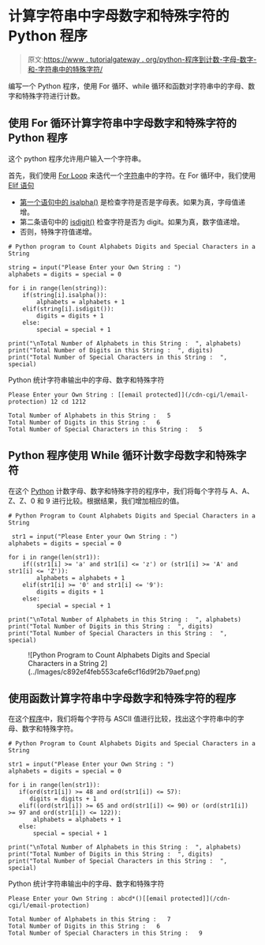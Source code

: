 # 计算字符串中字母数字和特殊字符的 Python 程序

> 原文:[https://www . tutorialgateway . org/python-程序到计数-字母-数字-和-字符串中的特殊字符/](https://www.tutorialgateway.org/python-program-to-count-alphabets-digits-and-special-characters-in-a-string/)

编写一个 Python 程序，使用 For 循环、while 循环和函数对字符串中的字母、数字和特殊字符进行计数。

## 使用 For 循环计算字符串中字母数字和特殊字符的 Python 程序

这个 python 程序允许用户输入一个字符串。

首先，我们使用 [For Loop](https://www.tutorialgateway.org/python-for-loop/) 来迭代一个[字符串](https://www.tutorialgateway.org/python-string/)中的字符。在 For 循环中，我们使用 [Elif 语句](https://www.tutorialgateway.org/python-elif-statement/)

*   [第一个语句中的 isalpha()](https://www.tutorialgateway.org/python-isalpha/) 是检查字符是否是字母表。如果为真，字母值递增。
*   第二条语句中的 [isdigit()](https://www.tutorialgateway.org/python-isdigit/) 检查字符是否为 digit。如果为真，数字值递增。
*   否则，特殊字符值递增。

```
# Python program to Count Alphabets Digits and Special Characters in a String

string = input("Please Enter your Own String : ")
alphabets = digits = special = 0

for i in range(len(string)):
    if(string[i].isalpha()):
        alphabets = alphabets + 1
    elif(string[i].isdigit()):
        digits = digits + 1
    else:
        special = special + 1

print("\nTotal Number of Alphabets in this String :  ", alphabets)
print("Total Number of Digits in this String :  ", digits)
print("Total Number of Special Characters in this String :  ", special)
```

Python 统计字符串输出中的字母、数字和特殊字符

```
Please Enter your Own String : [[email protected]](/cdn-cgi/l/email-protection) 12 cd 1212

Total Number of Alphabets in this String :   5
Total Number of Digits in this String :   6
Total Number of Special Characters in this String :   5
```

## Python 程序使用 While 循环计数字母数字和特殊字符

在这个 [Python](https://www.tutorialgateway.org/python-tutorial/) 计数字母、数字和特殊字符的程序中，我们将每个字符与 A、A、Z、Z、0 和 9 进行比较。根据结果，我们增加相应的值。

```
# Python Program to Count Alphabets Digits and Special Characters in a String

 str1 = input("Please Enter your Own String : ")
alphabets = digits = special = 0

for i in range(len(str1)):
    if((str1[i] >= 'a' and str1[i] <= 'z') or (str1[i] >= 'A' and str1[i] <= 'Z')): 
        alphabets = alphabets + 1 
    elif(str1[i] >= '0' and str1[i] <= '9'):
        digits = digits + 1
    else:
        special = special + 1

print("\nTotal Number of Alphabets in this String :  ", alphabets)
print("Total Number of Digits in this String :  ", digits)
print("Total Number of Special Characters in this String :  ", special)
```

<figure class="wp-block-image">![Python Program to Count Alphabets Digits and Special Characters in a String 2](../Images/c892ef4feb553cafe6cf16d9f2b79aef.png)</figure>

## 使用函数计算字符串中字母数字和特殊字符的程序

在这个[程序](https://www.tutorialgateway.org/python-programming-examples/)中，我们将每个字符与 ASCII 值进行比较，找出这个字符串中的字母、数字和特殊字符。

 ```
# Python Program to Count Alphabets Digits and Special Characters in a String

str1 = input("Please Enter your Own String : ")
alphabets = digits = special = 0

for i in range(len(str1)):
    if(ord(str1[i]) >= 48 and ord(str1[i]) <= 57): 
       digits = digits + 1 
    elif((ord(str1[i]) >= 65 and ord(str1[i]) <= 90) or (ord(str1[i]) >= 97 and ord(str1[i]) <= 122)):
        alphabets = alphabets + 1
    else:
        special = special + 1

print("\nTotal Number of Alphabets in this String :  ", alphabets)
print("Total Number of Digits in this String :  ", digits)
print("Total Number of Special Characters in this String :  ", special)
```

Python 统计字符串输出中的字母、数字和特殊字符

```
Please Enter your Own String : abcd*()[[email protected]](/cdn-cgi/l/email-protection)

Total Number of Alphabets in this String :   7
Total Number of Digits in this String :   6
Total Number of Special Characters in this String :   9
```
